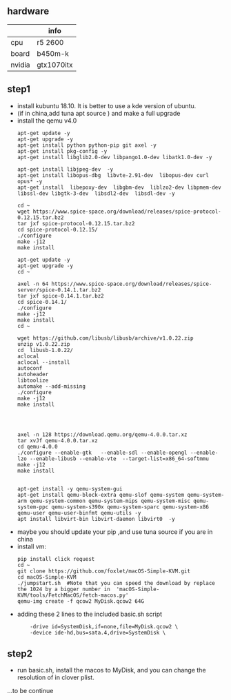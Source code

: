 ## hardware

|      |  info                                              |
| -------- | ----------------------------------------------------- |
| cpu | r5 2600                 |
| board | b450m-k            |
| nvidia | gtx1070itx          |

## 
## step1
* install kubuntu 18.10. It is better to use a kde version of ubuntu.
* (if in china,add tuna apt source ) and make a full upgrade
* install the qemu v4.0
  ```text
  apt-get update -y
  apt-get upgrade -y
  apt-get install python python-pip git axel -y
  apt-get install pkg-config -y
  apt-get install libglib2.0-dev libpango1.0-dev libatk1.0-dev -y

  apt-get install libjpeg-dev  -y
  apt-get install libopus-dbg  libvte-2.91-dev  libopus-dev curl opus* -y
  apt-get install  libepoxy-dev  libgbm-dev  liblzo2-dev libpmem-dev libssl-dev libgtk-3-dev  libsdl2-dev  libsdl-dev -y
  
  cd ~
  wget https://www.spice-space.org/download/releases/spice-protocol-0.12.15.tar.bz2
  tar jxf spice-protocol-0.12.15.tar.bz2
  cd spice-protocol-0.12.15/
  ./configure 
  make -j12
  make install
  
  apt-get update -y
  apt-get upgrade -y
  cd ~

  axel -n 64 https://www.spice-space.org/download/releases/spice-server/spice-0.14.1.tar.bz2
  tar jxf spice-0.14.1.tar.bz2 
  cd spice-0.14.1/
  ./configure 
  make -j12
  make install
  cd ~
  
  wget https://github.com/libusb/libusb/archive/v1.0.22.zip
  unzip v1.0.22.zip
  cd  libusb-1.0.22/
  aclocal
  aclocal --install
  autoconf
  autoheader 
  libtoolize
  automake --add-missing
  ./configure 
  make -j12
  make install 
  
  
  
  
  axel -n 128 https://download.qemu.org/qemu-4.0.0.tar.xz
  tar xvJf qemu-4.0.0.tar.xz
  cd qemu-4.0.0
  ./configure --enable-gtk   --enable-sdl --enable-opengl --enable-lzo --enable-libusb --enable-vte  --target-list=x86_64-softmmu
  make -j12
  make install
  
  
  apt-get install -y qemu-system-gui
  apt-get install qemu-block-extra qemu-slof qemu-system qemu-system-arm qemu-system-common qemu-system-mips qemu-system-misc qemu-system-ppc qemu-system-s390x qemu-system-sparc qemu-system-x86 qemu-user qemu-user-binfmt qemu-utils -y
  apt install libvirt-bin libvirt-daemon libvirt0  -y
  ```
 * maybe you should update your pip ,and use tuna source if you are in china
 * install vm:
    ```text
    pip install click request
    cd ~
    git clone https://github.com/foxlet/macOS-Simple-KVM.git
    cd macOS-Simple-KVM
    ./jumpstart.sh  #Note that you can speed the download by replace the 1024 by a bigger number in  'macOS-Simple-KVM/tools/FetchMacOS/fetch-macos.py'
    qemu-img create -f qcow2 MyDisk.qcow2 64G
    ```
 * adding these 2 lines to the included basic.sh script
     ```text
         -drive id=SystemDisk,if=none,file=MyDisk.qcow2 \
         -device ide-hd,bus=sata.4,drive=SystemDisk \
     ```
## 
## step2
* run basic.sh, install the macos to MyDisk, and you can change the resolution of in clover plist.

...to be continue
